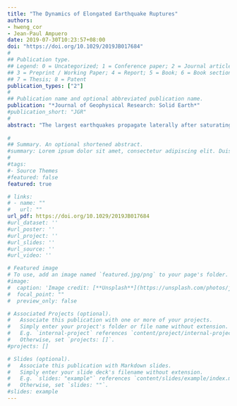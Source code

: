 ```yaml
---
title: "The Dynamics of Elongated Earthquake Ruptures"
authors:
- hweng_cor
- Jean-Paul Ampuero
date: 2019-07-30T10:23:57+08:00
doi: "https://doi.org/10.1029/2019JB017684"
#
## Publication type.
## Legend: 0 = Uncategorized; 1 = Conference paper; 2 = Journal article;
## 3 = Preprint / Working Paper; 4 = Report; 5 = Book; 6 = Book section;
## 7 = Thesis; 8 = Patent
publication_types: ["2"]
#
## Publication name and optional abbreviated publication name.
publication: "*Journal of Geophysical Research: Solid Earth*"
#publication_short: "JGR"
#
abstract: "The largest earthquakes propagate laterally after saturating the fault's seismogenic width and reach large length-to-width ratios L/W. Smaller earthquakes can also develop elongated ruptures due to confinement by heterogeneities of initial stresses or material properties. The energetics of such elongated ruptures is radically different from that of conventional circular crack models: they feature width-limited rather than length-dependent energy release rate. However, a synoptic understanding of their dynamics is still missing. Here we combine computational and analytical modeling of long ruptures in three dimension (3D) and 2.5D (width-averaged) to develop a theoretical relation between the evolution of rupture speed and the along-strike distribution of fault stress, fracture energy, and rupture width. We find that the evolution of elongated ruptures in our simulations is well described by the following rupture-tip-equation-of-motion,  equation 1,where Gc is the fracture energy, G0 is the steady state energy release rate, vs is the S wave speed, vr is the rupture speed,  urn:x-wiley:21699313:media:jgrb53646:jgrb53646-math-0002 is the rupture acceleration, and  urn:x-wiley:21699313:media:jgrb53646:jgrb53646-math-0003 is a known function of rupture speed. The steady energy release rate is limited by rupture width as G0 = γ∆τ2W/μ, where γ is a geometric factor, ∆τ is the stress drop (spatially smoothed over a length scale smaller than W), and μ is the shear modulus. If Gc is a constant and exactly balanced by G0, the rupture can in principle propagate steadily at any speed. If Gc increases with rupture speed, steady ruptures have a well-defined speed and are stable. When Gc ≠ G0, the rupture acquires an inertial effect: the rupture-tip-equation-of-motion depends explicitly on rupture acceleration. This inertial effect does not exist in the classical theory of dynamic rupture in 2-D unbounded media and in unbounded faults in 3D, but emerges in 2-D bounded media or, as shown here, as a consequence of the finite rupture width in 3D. These findings highlight the essential role of the seismogenic width on rupture dynamics. Based on the rupture-tip-equation-of-motion we define the rupture potential, a function that determines the size of next earthquake, and we propose a conceptual model that helps rationalize one type of “supercycles” observed on segmented faults. More generally, the theory developed here can yield relations between earthquake source properties (final magnitude, moment rate function, radiated energy) and the heterogeneities of stress and strength along the fault, which can then be used to extract statistical information on fault heterogeneity from source time functions of past earthquakes or as physics-based constraints on finite-fault source inversion and on seismic hazard assessment."
 
#
## Summary. An optional shortened abstract.
#summary: Lorem ipsum dolor sit amet, consectetur adipiscing elit. Duis posuere tellus ac convallis placerat. Proin tincidunt magna sed ex sollicitudin condimentum.
#
#tags:
#- Source Themes
#featured: false
featured: true

# links:
# - name: ""
#   url: ""
url_pdf: https://doi.org/10.1029/2019JB017684
#url_dataset: ''
#url_poster: ''
#url_project: ''
#url_slides: ''
#url_source: ''
#url_video: ''

# Featured image
# To use, add an image named `featured.jpg/png` to your page's folder. 
#image:
#  caption: 'Image credit: [**Unsplash**](https://unsplash.com/photos/jdD8gXaTZsc)'
#  focal_point: ""
#  preview_only: false

# Associated Projects (optional).
#   Associate this publication with one or more of your projects.
#   Simply enter your project's folder or file name without extension.
#   E.g. `internal-project` references `content/project/internal-project/index.md`.
#   Otherwise, set `projects: []`.
#projects: []

# Slides (optional).
#   Associate this publication with Markdown slides.
#   Simply enter your slide deck's filename without extension.
#   E.g. `slides: "example"` references `content/slides/example/index.md`.
#   Otherwise, set `slides: ""`.
#slides: example
---
```

